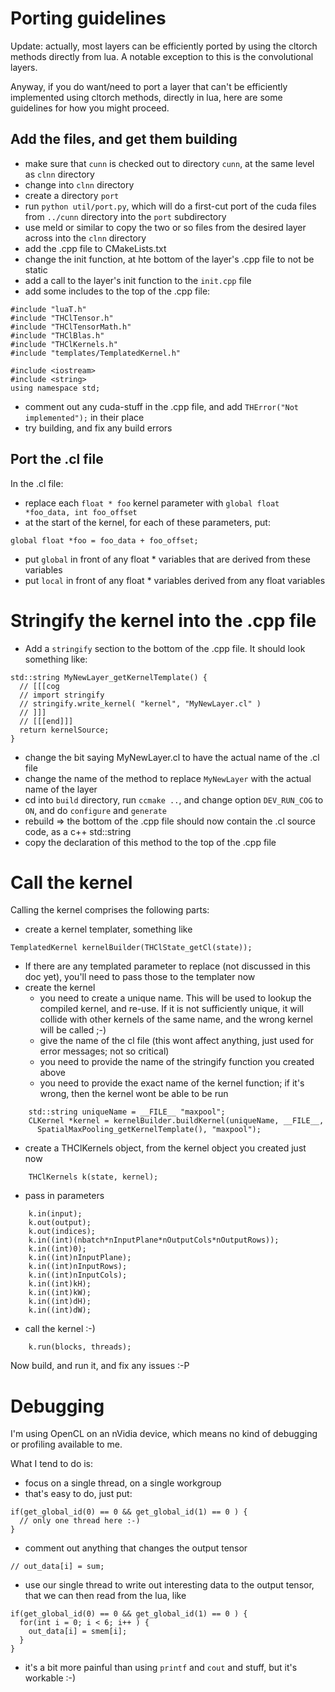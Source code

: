 # Porting guidelines

Update: actually, most layers can be efficiently ported by using the cltorch methods directly from lua.  A notable exception to this is the convolutional layers.

Anyway, if you do want/need to port a layer that can't be efficiently implemented using cltorch methods, directly in lua, here are some guidelines for how you might proceed.

## Add the files, and get them building

* make sure that `cunn` is checked out to directory `cunn`, at the same level as `clnn` directory
* change into `clnn` directory
* create a directory `port`
* run `python util/port.py`, which will do a first-cut port of the cuda files from `../cunn` directory into the `port` subdirectory
* use meld or similar to copy the two or so files from the desired layer across into the `clnn` directory
* add the .cpp file to CMakeLists.txt
* change the init function, at hte bottom of the layer's .cpp file to not be static
* add a call to the layer's init function to the `init.cpp` file
* add some includes to the top of the .cpp file:
```
#include "luaT.h"
#include "THClTensor.h"
#include "THClTensorMath.h"
#include "THClBlas.h"
#include "THClKernels.h"
#include "templates/TemplatedKernel.h"

#include <iostream>
#include <string>
using namespace std;
```
* comment out any cuda-stuff in the .cpp file, and add `THError("Not implemented");` in their place
* try building, and fix any build errors

## Port the .cl file

In the .cl file:
* replace each `float * foo` kernel parameter with `global float *foo_data, int foo_offset`
* at the start of the kernel, for each of these parameters, put:
```
global float *foo = foo_data + foo_offset;
```
* put `global` in front of any float * variables that are derived from these variables
* put `local` in front of any float * variables derived from any float variables

# Stringify the kernel into the .cpp file

* Add a `stringify` section to the bottom of the .cpp file. It should look something like:
```
std::string MyNewLayer_getKernelTemplate() {
  // [[[cog
  // import stringify
  // stringify.write_kernel( "kernel", "MyNewLayer.cl" )
  // ]]]
  // [[[end]]]
  return kernelSource;
}
```
* change the bit saying MyNewLayer.cl to have the actual name of the .cl file
* change the name of the method to replace `MyNewLayer` with the actual name of the layer
* cd into `build` directory, run `ccmake ..`, and change option `DEV_RUN_COG` to `ON`, and do `configure` and `generate`
* rebuild => the bottom of the .cpp file should now contain the .cl source code, as a c++ std::string
* copy the declaration of this method to the top of the .cpp file

# Call the kernel

Calling the kernel comprises the following parts:
* create a kernel templater, something like
```
TemplatedKernel kernelBuilder(THClState_getCl(state));
```
* If there are any templated parameter to replace (not discussed in this doc yet), you'll need to pass those to the templater now
* create the kernel
  * you need to create a unique name.  This will be used to lookup the compiled kernel, and re-use.  If it is not sufficiently unique, it will collide with other kernels of the same name, and the wrong kernel will be called ;-)
  * give the name of the cl file (this wont affect anything, just used for error messages; not so critical)
  * you need to provide the name of the stringify function you created above
  * you need to provide the exact name of the kernel function; if it's wrong, then the kernel wont be able to be run
```
    std::string uniqueName = __FILE__ "maxpool";
    CLKernel *kernel = kernelBuilder.buildKernel(uniqueName, __FILE__,
      SpatialMaxPooling_getKernelTemplate(), "maxpool");
```
* create a THClKernels object, from the kernel object you created just now
```
    THClKernels k(state, kernel);
```
* pass in parameters
```
    k.in(input);
    k.out(output);
    k.out(indices);
    k.in((int)(nbatch*nInputPlane*nOutputCols*nOutputRows));
    k.in((int)0);
    k.in((int)nInputPlane);
    k.in((int)nInputRows);
    k.in((int)nInputCols);
    k.in((int)kH);
    k.in((int)kW);
    k.in((int)dH);
    k.in((int)dW);
```
* call the kernel :-)
```
    k.run(blocks, threads);
```

Now build, and run it, and fix any issues :-P

# Debugging

I'm using OpenCL on an nVidia device, which means no kind of debugging or profiling available to me.

What I tend to do is:
- focus on a single thread, on a single workgroup
- that's easy to do, just put:
```
if(get_global_id(0) == 0 && get_global_id(1) == 0 ) {
  // only one thread here :-)
}
```
- comment out anything that changes the output tensor
```
// out_data[i] = sum;
```
- use our single thread to write out interesting data to the output tensor, that we can then read from the lua, like
```
if(get_global_id(0) == 0 && get_global_id(1) == 0 ) {
  for(int i = 0; i < 6; i++ ) {
    out_data[i] = smem[i];
  }   
}
```
- it's a bit more painful than using `printf` and `cout` and stuff, but it's workable :-)


